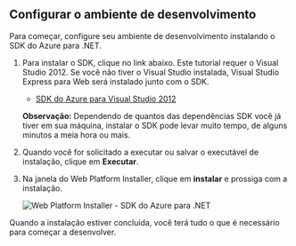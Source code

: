 <h2><a name="setupdevenv"></a>Configurar o ambiente de desenvolvimento</h2>

Para começar, configure seu ambiente de desenvolvimento instalando o SDK do Azure para .NET.

1. Para instalar o SDK, clique no link abaixo. Este tutorial requer o Visual Studio 2012. Se você não tiver o Visual Studio instalada, Visual Studio Express para Web será instalado junto com o SDK.

    - [SDK do Azure para Visual Studio 2012][]

    **Observação:** Dependendo de quantos das dependências SDK você já tiver em sua máquina, instalar o SDK pode levar muito tempo, de alguns minutos a meia hora ou mais.

2. Quando você for solicitado a executar ou salvar o executável de instalação, clique em **Executar**.

3. Na janela do Web Platform Installer, clique em **instalar** e prossiga com a instalação.

    ![Web Platform Installer - SDK do Azure para .NET][WebPIAzureSdk]

Quando a instalação estiver concluída, você terá tudo o que é necessário para começar a desenvolver.

[SDK do Azure para Visual Studio 2012]: http://go.microsoft.com/fwlink/?LinkID=324323
[WebPIAzureSdk]: ./media/install-sdk-2012-only/WebPI46-2012.png
